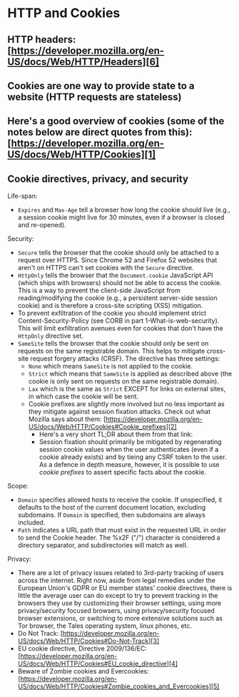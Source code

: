 # HTTP and Cookies

## HTTP headers: [https://developer.mozilla.org/en-US/docs/Web/HTTP/Headers][6]

## Cookies are one way to provide state to a website (HTTP requests are stateless)

## Here's a good overview of cookies (some of the notes below are direct quotes from this): [https://developer.mozilla.org/en-US/docs/Web/HTTP/Cookies][1]

## Cookie directives, privacy, and security

Life-span:  
- `Expires` and `Max-Age` tell a browser how long the cookie should live (e.g., a session cookie might live for 30 minutes, even if a browser is closed and re-opened).  
  
Security:  
- `Secure` tells the browser that the cookie should only be attached to a request over HTTPS.  Since Chrome 52 and Firefox 52 websites that aren't on HTTPS can't set cookies with the `Secure` directive.
- `HttpOnly` tells the browser that the `Document.cookie` JavaScript API (which ships with browsers) should not be able to access the cookie. This is a way to prevent the client-side JavaScript from reading/modifying the cookie (e.g., a persistent server-side session cookie) and is therefore a cross-site scripting (XSS) mitigation. 
- To prevent exfiltration of the cookie you should implement strict Content-Security-Policy (see CORB in part 1-What-is-web-security).  This will limit exfiltration avenues even for cookies that don't have the `HttpOnly` directive set.
- `SameSite` tells the browser that the cookie should only be sent on requests on the same registrable domain.  This helps to mitigate cross-site request forgery attacks (CRSF). The directive has three settings:
  - `None` which means `SameSite` is not applied to the cookie.
  - `Strict` which means that `SameSite` is applied as described above (the cookie is only sent on requests on the same registrable domain).
  - `Lax` which is the same as `Strict` EXCEPT for links on external sites, in which case the cookie will be sent.
  - Cookie prefixes are slightly more involved but no less important as they mitigate against session fixation attacks. Check out what Mozilla says about them: [https://developer.mozilla.org/en-US/docs/Web/HTTP/Cookies#Cookie_prefixes][2]
    - Here's a very short TL;DR about them from that link:
    - Session fixation should primarily be mitigated by regenerating session cookie values when the user authenticates (even if a cookie already exists) and by tieing any CSRF token to the user. As a defence in depth measure, however, it is possible to use <em>cookie prefixes</em> to assert specific facts about the cookie.

Scope:
- `Domain` specifies allowed hosts to receive the cookie. If unspecified, it defaults to the host of the current document location, excluding subdomains. If `Domain` is specified, then subdomains are always included.
- `Path` indicates a URL path that must exist in the requested URL in order to send the Cookie header. The %x2F ("/") character is considered a directory separator, and subdirectories will match as well.

Privacy:
- There are a lot of privacy issues related to 3rd-party tracking of users across the internet. Right now, aside from legal remedies under the European Union's GDPR or EU member states' cookie directives, there is little the average user can do except to try to prevent tracking in the browsers they use by customizing their browser settings, using more privacy/security focused browsers, using privacy/security focused browser extensions, or switching to more extensive solutions such as Tor browser, the Tales operating system, linux phones, etc.
- Do Not Track: [https://developer.mozilla.org/en-US/docs/Web/HTTP/Cookies#Do-Not-Track][3]
- EU cookie directive, Directive 2009/136/EC: [https://developer.mozilla.org/en-US/docs/Web/HTTP/Cookies#EU_cookie_directive][4]
- Beware of Zombie cookies and Evercookies: [https://developer.mozilla.org/en-US/docs/Web/HTTP/Cookies#Zombie_cookies_and_Evercookies][5]


[1]:https://developer.mozilla.org/en-US/docs/Web/HTTP/Cookies
[2]:https://developer.mozilla.org/en-US/docs/Web/HTTP/Cookies#Cookie_prefixes
[3]:https://developer.mozilla.org/en-US/docs/Web/HTTP/Cookies#Do-Not-Track
[4]:https://developer.mozilla.org/en-US/docs/Web/HTTP/Cookies#EU_cookie_directive
[5]:https://developer.mozilla.org/en-US/docs/Web/HTTP/Cookies#Zombie_cookies_and_Evercookies
[6]:https://developer.mozilla.org/en-US/docs/Web/HTTP/Headers